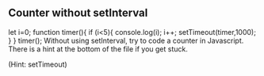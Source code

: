 ## Counter without setInterval
 let i=0;
function timer(){
    if (i<5){
        console.log(i);
    i++;
    setTimeout(timer,1000);
    }
}
timer();
Without using setInterval, try to code a counter in Javascript. There is a hint at the bottom of the file if you get stuck.








































































(Hint: setTimeout)